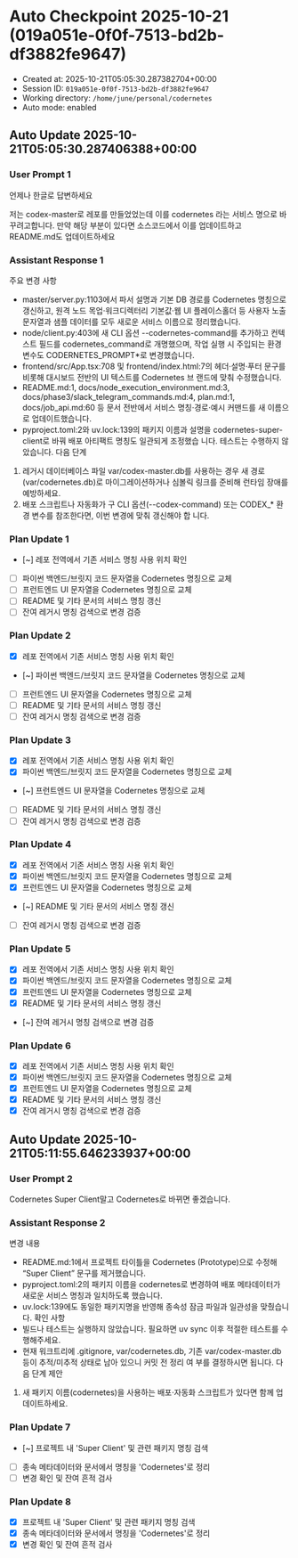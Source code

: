 # Auto Checkpoint 2025-10-21 (019a051e-0f0f-7513-bd2b-df3882fe9647)
- Created at: 2025-10-21T05:05:30.287382704+00:00
- Session ID: `019a051e-0f0f-7513-bd2b-df3882fe9647`
- Working directory: `/home/june/personal/codernetes`
- Auto mode: enabled


## Auto Update 2025-10-21T05:05:30.287406388+00:00

### User Prompt 1
언제나 한글로 답변하세요

저는 codex-master로 레포를 만들었었는데 이를 codernetes 라는 서비스 명으로 바꾸려고합니다. 만약 해당 부분이 있다면 소스코드에서 이를 업데이트하고 README.md도 업데이트하세요

### Assistant Response 1
주요 변경 사항
- master/server.py:1103에서 파서 설명과 기본 DB 경로를 Codernetes 명칭으로 갱신하고, 원격 노드 목업·워크디렉터리 기본값·웹 UI
플레이스홀더 등 사용자 노출 문자열과 샘플 데이터를 모두 새로운 서비스 이름으로 정리했습니다.
- node/client.py:403에 새 CLI 옵션 --codernetes-command를 추가하고 컨텍스트 필드를 codernetes_command로 개명했으며, 작업 실행
시 주입되는 환경 변수도 CODERNETES_PROMPT*로 변경했습니다.
- frontend/src/App.tsx:708 및 frontend/index.html:7의 헤더·설명·푸터 문구를 비롯해 대시보드 전반의 UI 텍스트를 Codernetes 브
랜드에 맞춰 수정했습니다.
- README.md:1, docs/node_execution_environment.md:3, docs/phase3/slack_telegram_commands.md:4, plan.md:1, docs/job_api.md:60
등 문서 전반에서 서비스 명칭·경로·예시 커맨드를 새 이름으로 업데이트했습니다.
- pyproject.toml:2와 uv.lock:139의 패키지 이름과 설명을 codernetes-super-client로 바꿔 배포 아티팩트 명칭도 일관되게 조정했습
니다.
테스트는 수행하지 않았습니다.
다음 단계
1. 레거시 데이터베이스 파일 var/codex-master.db를 사용하는 경우 새 경로(var/codernetes.db)로 마이그레이션하거나 심볼릭 링크를
준비해 런타임 장애를 예방하세요.
2. 배포 스크립트나 자동화가 구 CLI 옵션(--codex-command) 또는 CODEX_* 환경 변수를 참조한다면, 이번 변경에 맞춰 갱신해야 합
     니다.

### Plan Update 1
- [~] 레포 전역에서 기존 서비스 명칭 사용 위치 확인
- [ ] 파이썬 백엔드/브릿지 코드 문자열을 Codernetes 명칭으로 교체
- [ ] 프런트엔드 UI 문자열을 Codernetes 명칭으로 교체
- [ ] README 및 기타 문서의 서비스 명칭 갱신
- [ ] 잔여 레거시 명칭 검색으로 변경 검증

### Plan Update 2
- [x] 레포 전역에서 기존 서비스 명칭 사용 위치 확인
- [~] 파이썬 백엔드/브릿지 코드 문자열을 Codernetes 명칭으로 교체
- [ ] 프런트엔드 UI 문자열을 Codernetes 명칭으로 교체
- [ ] README 및 기타 문서의 서비스 명칭 갱신
- [ ] 잔여 레거시 명칭 검색으로 변경 검증

### Plan Update 3
- [x] 레포 전역에서 기존 서비스 명칭 사용 위치 확인
- [x] 파이썬 백엔드/브릿지 코드 문자열을 Codernetes 명칭으로 교체
- [~] 프런트엔드 UI 문자열을 Codernetes 명칭으로 교체
- [ ] README 및 기타 문서의 서비스 명칭 갱신
- [ ] 잔여 레거시 명칭 검색으로 변경 검증

### Plan Update 4
- [x] 레포 전역에서 기존 서비스 명칭 사용 위치 확인
- [x] 파이썬 백엔드/브릿지 코드 문자열을 Codernetes 명칭으로 교체
- [x] 프런트엔드 UI 문자열을 Codernetes 명칭으로 교체
- [~] README 및 기타 문서의 서비스 명칭 갱신
- [ ] 잔여 레거시 명칭 검색으로 변경 검증

### Plan Update 5
- [x] 레포 전역에서 기존 서비스 명칭 사용 위치 확인
- [x] 파이썬 백엔드/브릿지 코드 문자열을 Codernetes 명칭으로 교체
- [x] 프런트엔드 UI 문자열을 Codernetes 명칭으로 교체
- [x] README 및 기타 문서의 서비스 명칭 갱신
- [~] 잔여 레거시 명칭 검색으로 변경 검증

### Plan Update 6
- [x] 레포 전역에서 기존 서비스 명칭 사용 위치 확인
- [x] 파이썬 백엔드/브릿지 코드 문자열을 Codernetes 명칭으로 교체
- [x] 프런트엔드 UI 문자열을 Codernetes 명칭으로 교체
- [x] README 및 기타 문서의 서비스 명칭 갱신
- [x] 잔여 레거시 명칭 검색으로 변경 검증

## Auto Update 2025-10-21T05:11:55.646233937+00:00

### User Prompt 2
Codernetes Super Client말고 Codernetes로 바뀌면 좋겠습니다.

### Assistant Response 2
변경 내용
- README.md:1에서 프로젝트 타이틀을 Codernetes (Prototype)으로 수정해 “Super Client” 문구를 제거했습니다.
- pyproject.toml:2의 패키지 이름을 codernetes로 변경하여 배포 메타데이터가 새로운 서비스 명칭과 일치하도록 했습니다.
- uv.lock:139에도 동일한 패키지명을 반영해 종속성 잠금 파일과 일관성을 맞췄습니다.
확인 사항
- 빌드나 테스트는 실행하지 않았습니다. 필요하면 uv sync 이후 적절한 테스트를 수행해주세요.
- 현재 워크트리에 .gitignore, var/codernetes.db, 기존 var/codex-master.db 등이 추적/미추적 상태로 남아 있으니 커밋 전 정리 여
부를 결정하시면 됩니다.
다음 단계 제안
1. 새 패키지 이름(codernetes)을 사용하는 배포·자동화 스크립트가 있다면 함께 업데이트하세요.

### Plan Update 7
- [~] 프로젝트 내 'Super Client' 및 관련 패키지 명칭 검색
- [ ] 종속 메타데이터와 문서에서 명칭을 'Codernetes'로 정리
- [ ] 변경 확인 및 잔여 흔적 검사

### Plan Update 8
- [x] 프로젝트 내 'Super Client' 및 관련 패키지 명칭 검색
- [x] 종속 메타데이터와 문서에서 명칭을 'Codernetes'로 정리
- [x] 변경 확인 및 잔여 흔적 검사
